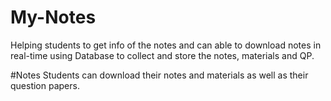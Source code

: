 # My-Notes
Helping students to get info of the notes and can able to download notes in real-time using Database to collect and store the notes, materials and QP.

#Notes
Students can download their notes and materials as well as their question papers.
